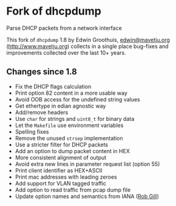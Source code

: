 # Fork of dhcpdump
Parse DHCP packets from a network interface

This fork of `dhcpdump` 1.8 by Edwin Groothuis, edwin@mavetju.org (http://www.mavetju.org) collects in a single place bug-fixes and improvements collected over the last 10+ years.

## Changes since 1.8

* Fix the DHCP flags calculation
* Print option 82 content in a more usable way
* Avoid OOB access for the undefined string values
* Get ethertype in edian agnostic way
* Add/remove headers
* Use `char` for strings and `uint8_t` for binary data
* Let the `Makefile` use environment variables
* Spelling fixes
* Remove the unused `strsep` implementation
* Use a stricter filter for DHCP packets
* Add an option to dump packet content in HEX
* More consistent alignment of output
* Avoid extra new lines in parameter request list (option 55)
* Print client identifier as HEX+ASCII
* Print mac addresses with leading zeroes
* Add support for VLAN tagged traffic
* Add option to read traffic from pcap dump file
* Update option names and semantics from IANA ([Rob Gill](https://github.com/rrobgill))
